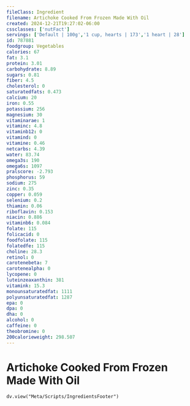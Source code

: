 ```yaml
---
fileClass: Ingredient
filename: Artichoke Cooked From Frozen Made With Oil
created: 2024-12-21T19:27:02-06:00
cssclasses: ['nutFact']
servings: ['Default | 100g','1 cup, hearts | 173','1 heart | 28']
id: 787881
foodgroup: Vegetables
calories: 67
fat: 3.1
protein: 3.01
carbohydrate: 8.89
sugars: 0.81
fiber: 4.5
cholesterol: 0
saturatedfats: 0.473
calcium: 20
iron: 0.55
potassium: 256
magnesium: 30
vitaminarae: 1
vitaminc: 4.8
vitaminb12: 0
vitamind: 0
vitamine: 0.46
netcarbs: 4.39
water: 83.74
omega3s: 190
omega6s: 1097
pralscore: -2.793
phosphorus: 59
sodium: 275
zinc: 0.35
copper: 0.059
selenium: 0.2
thiamin: 0.06
riboflavin: 0.153
niacin: 0.886
vitaminb6: 0.084
folate: 115
folicacid: 0
foodfolate: 115
folatedfe: 115
choline: 28.3
retinol: 0
carotenebeta: 7
carotenealpha: 0
lycopene: 0
luteinzeaxanthin: 381
vitamink: 15.3
monounsaturatedfat: 1111
polyunsaturatedfat: 1287
epa: 0
dpa: 0
dha: 0
alcohol: 0
caffeine: 0
theobromine: 0
200calorieweight: 298.507
---
```


# Artichoke Cooked From Frozen Made With Oil

```dataviewjs
dv.view("Meta/Scripts/IngredientsFooter")
```